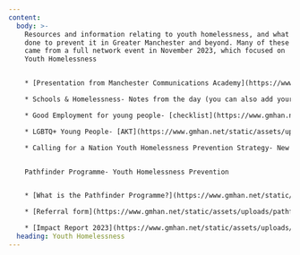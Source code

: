 ```yaml
---
content:
  body: >-
    Resources and information relating to youth homelessness, and what is being
    done to prevent it in Greater Manchester and beyond. Many of these resources
    came from a full network event in November 2023, which focused on
    Youth Homelessness


    * [P﻿resentation from Manchester Communications Academy](https://www.gmhan.net/assets/uploads/manchester-communications-academy-homelessness-project-slides.pptx)- What are schools doing to tackle homelessness?

    * S﻿chools & Homelessness- Notes from the day (you can also add your thoughts to the [Jamboard here](https://jamboard.google.com/d/1WzbGGuUx7R2xEyLZhgumneG1_MJJlTE3Ee9FYJ5wfgY/viewer))

    * G﻿ood Employment for young people- [checklist](https://www.gmhan.net/static/assets/uploads/getting-to-know-checklist.docx)

    * L﻿GBTQ+ Young People- [AKT](https://www.gmhan.net/static/assets/uploads/akt-gmhan.pptx)

    * C﻿alling for a Nation Youth Homelessness Prevention Strategy- New Horizons Youth Centre presentation and [briefing doc](https://www.gmhan.net/static/assets/uploads/youth-homelessness-strategy_policy-briefing-v6.pdf)


    P﻿athfinder Programme- Youth Homelessness Prevention


    * [W﻿hat is the Pathfinder Programme?](https://www.gmhan.net/static/assets/uploads/pathfinder-info.pdf)

    * [Referral form](https://www.gmhan.net/static/assets/uploads/pathfinder-referral.docx)

    * [Impact Report 2023](https://www.gmhan.net/static/assets/uploads/impact-report.pdf)
  heading: Youth Homelessness
---
```

